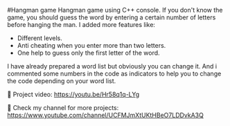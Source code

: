 #Hangman game
Hangman game using C++ console. If you don't know the game, you should guess the word by entering a certain number of letters before hanging the man. I added more features like:
- Different levels.
- Anti cheating when you enter more than two letters.
- One help to guess only the first letter of the word.

I have already prepared a word list but obviously you can change it. And i commented some numbers in the code as indicators to help you to change the code depending on your word list.

🔗 Project video: https://youtu.be/Hr58q1q-LYg

🔗 Check my channel for more projects: https://www.youtube.com/channel/UCFMJmXtUKtHBeO7LDDvkA3Q

